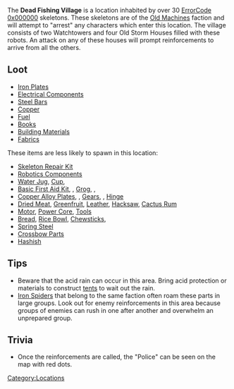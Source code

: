 The **Dead Fishing Village** is a location inhabited by over 30
[ErrorCode 0x000000](ErrorCode_0x000000.md "wikilink") skeletons. These
skeletons are of the [Old Machines](Old_Machines.md "wikilink") faction and
will attempt to "arrest" any characters which enter this location. The
village consists of two Watchtowers and four Old Storm Houses filled
with these robots. An attack on any of these houses will prompt
reinforcements to arrive from all the others.

## Loot

- [Iron Plates](Iron_Plates.md "wikilink")
- [Electrical Components](Electrical_Components.md "wikilink")
- [Steel Bars](Steel_Bars.md "wikilink")
- [Copper](Copper.md "wikilink")
- [Fuel](Fuel.md "wikilink")
- [Books](Book.md "wikilink")
- [Building Materials](Building_Materials.md "wikilink")
- [Fabrics](Fabrics.md "wikilink")

These items are less likely to spawn in this location:

- [Skeleton Repair Kit](Skeleton_Repair_Kit.md "wikilink")
- [Robotics Components](Robotics_Components.md "wikilink")
- [Water Jug](Water_Jug.md "wikilink"), [Cup](Cup.md "wikilink"), [](Wooden_Bowl.md)
- [Basic First Aid Kit](Basic_First_Aid_Kit.md "wikilink"), [](Damaged_Book.md), [Grog](Grog.md "wikilink"), [](Small_Emperor_Statue.md), [](The_Holy_Flame.md)
- [Copper Alloy Plates](Copper_Alloy_Plates.md "wikilink"), [](CPU_Unit.md), [Gears](Gears.md "wikilink"), [](Generator_Core.md), [Hinge](Hinge.md "wikilink")
- [Dried Meat](Dried_Meat.md "wikilink"),
  [Greenfruit](Greenfruit.md "wikilink"), [Leather](Leather.md "wikilink"),
  [Hacksaw](Hacksaw.md "wikilink"), [Cactus Rum](Cactus_Rum.md "wikilink")
- [Motor](Motor.md "wikilink"), [Power Core](Power_Core.md "wikilink"),
  [Tools](Tools.md "wikilink")
- [Bread](Bread.md "wikilink"), [Rice Bowl](Rice_Bowl.md "wikilink"),
  [Chewsticks](Chewsticks.md "wikilink"), [](Cooked_Vegetables.md)
- [Spring Steel](Spring_Steel.md "wikilink")
- [Crossbow Parts](Crossbow_Parts.md "wikilink")
- [Hashish](Hashish.md "wikilink")

## Tips

- Beware that the acid rain can occur in this area. Bring acid
  protection or materials to construct [tents](Camping.md "wikilink") to
  wait out the rain.
- [Iron Spiders](Iron_Spider.md "wikilink") that belong to the same faction
  often roam these parts in large groups. Look out for enemy
  reinforcements in this area because groups of enemies can rush in one
  after another and overwhelm an unprepared group.

## Trivia

- Once the reinforcements are called, the "Police" can be seen on the
  map with red dots.

[Category:Locations](Category:Locations "wikilink")